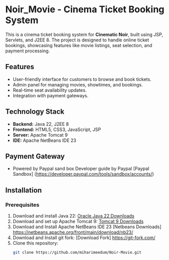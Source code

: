 # Noir_Movie - Cinema Ticket Booking System

This is a cinema ticket booking system for **Cinematic Noir**, built using JSP, Servlets, and J2EE 8. The project is designed to handle online ticket bookings, showcasing features like movie listings, seat selection, and payment processing.

## Features
- User-friendly interface for customers to browse and book tickets.
- Admin panel for managing movies, showtimes, and bookings.
- Real-time seat availability updates.
- Integration with payment gateways.

## Technology Stack
- **Backend:** Java 22, J2EE 8
- **Frontend:** HTML5, CSS3, JavaScript, JSP
- **Server:** Apache Tomcat 9
- **IDE:** Apache NetBeans IDE 23

## Payment Gateway
- Powered by Paypal sand box
  Developer guide by Paypal
   [Paypal Sandbox] (https://developer.paypal.com/tools/sandbox/accounts/)

## Installation

### Prerequisites
1. Download and install Java 22:
   [Oracle Java 22 Downloads](https://www.oracle.com/java/technologies/javase/jdk22-archive-downloads.html)
2. Download and set up Apache Tomcat 9:
   [Tomcat 9 Downloads](https://tomcat.apache.org/download-90.cgi)
3. Download and Install Apache NetBeans IDE 23
   [Netbeans Downloads] https://netbeans.apache.org/front/main/download/nb23/
4. Download and Install git fork:
   [Download Fork] https://git-fork.com/
5. Clone this repository:
   ```bash
   git clone https://github.com/miharimeedum/Noir-Movie.git

